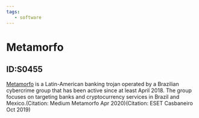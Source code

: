 ```yaml
---
tags:
   - software
---
```

# Metamorfo
## ID:S0455
[Metamorfo](/mitre/software/S0455) is a Latin-American banking trojan operated by a Brazilian cybercrime group that has been active since at least April 2018. The group focuses on targeting banks and cryptocurrency services in Brazil and Mexico.(Citation: Medium Metamorfo Apr 2020)(Citation: ESET Casbaneiro Oct 2019) 
